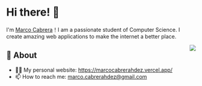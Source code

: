 # Hi there! 🦖

I'm [Marco Cabrera](https://github.com/marcocabrerahdez)！I am a passionate student of Computer Science. I create amazing web applications to make the internet a better place.

<img align="right" src="https://github-readme-stats.vercel.app/api?username=marcocabrerahdez&theme=nightowl&show_icons=true&hide_border=true">

## 🧐 About

- 👨‍💻 My personal website: https://marcocabrerahdez.vercel.app/
- 📫 How to reach me: marco.cabrerahdez@gmail.com

